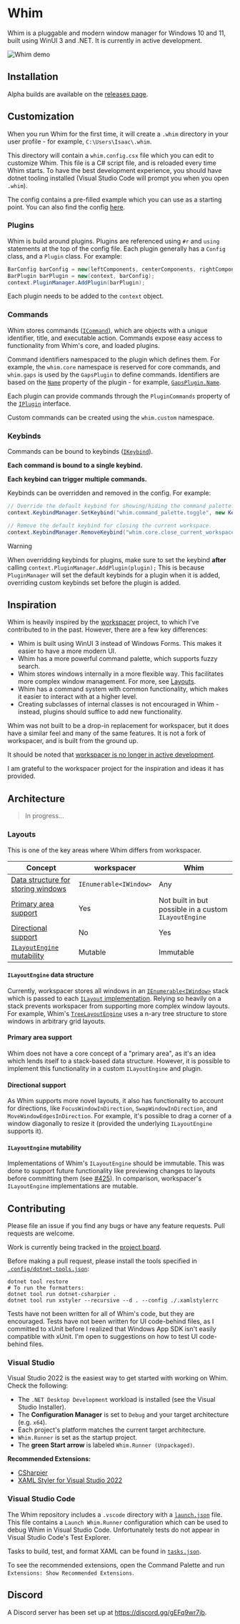 # Whim

Whim is a pluggable and modern window manager for Windows 10 and 11, built using WinUI 3 and .NET. It is currently in active development.

![Whim demo](docs/assets/readme-demo.gif)

## Installation

Alpha builds are available on the [releases page](https://github.com/dalyIsaac/Whim/releases).

## Customization

When you run Whim for the first time, it will create a `.whim` directory in your user profile - for example, `C:\Users\Isaac\.whim`.

This directory will contain a `whim.config.csx` file which you can edit to customize Whim. This file is a C# script file, and is reloaded every time Whim starts. To have the best development experience, you should have dotnet tooling installed (Visual Studio Code will prompt you when you open `.whim`).

The config contains a pre-filled example which you can use as a starting point. You can also find the config [here](https://github.com/dalyIsaac/Whim/blob/main/src/Whim/Template/whim.config.csx).

### Plugins

Whim is build around plugins. Plugins are referenced using `#r` and `using` statements at the top of the config file. Each plugin generally has a `Config` class, and a `Plugin` class. For example:

```csharp
BarConfig barConfig = new(leftComponents, centerComponents, rightComponents);
BarPlugin barPlugin = new(context, barConfig);
context.PluginManager.AddPlugin(barPlugin);
```

Each plugin needs to be added to the `context` object.

### Commands

Whim stores commands ([`ICommand`](https://github.com/dalyIsaac/Whim/blob/main/src/Whim/Commands/ICommand.cs)), which are objects with a unique identifier, title, and executable action. Commands expose easy access to functionality from Whim's core, and loaded plugins.

Command identifiers namespaced to the plugin which defines them. For example, the `whim.core` namespace is reserved for core commands, and `whim.gaps` is used by the `GapsPlugin` to define commands. Identifiers are based on the [`Name`](https://github.com/dalyIsaac/Whim/blob/main/src/Whim/Plugin/IPlugin.cs) property of the plugin - for example, [`GapsPlugin.Name`](https://github.com/dalyIsaac/Whim/blob/main/src/Whim.Gaps/GapsPlugin.cs).

Each plugin can provide commands through the `PluginCommands` property of the [`IPlugin`](https://github.com/dalyIsaac/Whim/blob/main/src/Whim/Plugin/IPlugin.cs) interface.

Custom commands can be created using the `whim.custom` namespace.

### Keybinds

Commands can be bound to keybinds ([`IKeybind`](https://github.com/dalyIsaac/Whim/blob/main/src/Whim/Keybinds/IKeybind.cs)).

**Each command is bound to a single keybind.**

**Each keybind can trigger multiple commands.**

Keybinds can be overridden and removed in the config. For example:

```csharp
// Override the default keybind for showing/hiding the command palette.
context.KeybindManager.SetKeybind("whim.command_palette.toggle", new Keybind(IKeybind.WinAlt, VIRTUAL_KEY.VK_P));

// Remove the default keybind for closing the current workspace.
context.KeybindManager.RemoveKeybind("whim.core.close_current_workspace);
```

> [!WARNING]
> When overridding keybinds for plugins, make sure to set the keybind **after** calling `context.PluginManager.AddPlugin(plugin);`
> This is because `PluginManager` will set the default keybinds for a plugin when it is added, overriding custom keybinds set before the plugin is added.

## Inspiration

Whim is heavily inspired by the [workspacer](https://github.com/workspacer/workspacer) project, to which I've contributed to in the past. However, there are a few key differences:

- Whim is built using WinUI 3 instead of Windows Forms. This makes it easier to have a more modern UI.
- Whim has a more powerful command palette, which supports fuzzy search.
- Whim stores windows internally in a more flexible way. This facilitates more complex window management. For more, see [Layouts](#layouts).
- Whim has a command system with common functionality, which makes it easier to interact with at a higher level.
- Creating subclasses of internal classes is not encouraged in Whim - instead, plugins should suffice to add new functionality.

Whim was not built to be a drop-in replacement for workspacer, but it does have a similar feel and many of the same features. It is not a fork of workspacer, and is built from the ground up.

It should be noted that [workspacer is no longer in active development](https://github.com/workspacer/workspacer/discussions/485).

I am grateful to the workspacer project for the inspiration and ideas it has provided.

## Architecture

> In progress...

### Layouts

This is one of the key areas where Whim differs from workspacer.

| Concept                                                             | workspacer             | Whim                                                  |
| ------------------------------------------------------------------- | ---------------------- | ----------------------------------------------------- |
| [Data structure for storing windows](#ilayoutengine-data-structure) | `IEnumerable<IWindow>` | Any                                                   |
| [Primary area support](#primary-area-support)                       | Yes                    | Not built in but possible in a custom `ILayoutEngine` |
| [Directional support](#directional-support)                         | No                     | Yes                                                   |
| [`ILayoutEngine` mutability](#ilayoutengine-mutability)             | Mutable                | Immutable                                             |

#### `ILayoutEngine` data structure

Currently, workspacer stores all windows in an [`IEnumerable<IWindow>`](https://github.com/workspacer/workspacer/blob/17750d1f84b8bb9015638ee7a733a2976ce08d25/src/workspacer.Shared/Workspace/Workspace.cs#L10) stack which is passed to each [`ILayout` implementation](https://github.com/workspacer/workspacer/blob/17750d1f84b8bb9015638ee7a733a2976ce08d25/src/workspacer.Shared/Layout/ILayoutEngine.cs#L23). Relying so heavily on a stack prevents workspacer from supporting more complex window layouts. For example, Whim's [`TreeLayoutEngine`](https://github.com/dalyIsaac/Whim/blob/main/src/Whim.TreeLayout/TreeLayoutEngine.cs) uses a n-ary tree structure to store windows in arbitrary grid layouts.

#### Primary area support

Whim does not have a core concept of a "primary area", as it's an idea which lends itself to a stack-based data structure. However, it is possible to implement this functionality in a custom `ILayoutEngine` and plugin.

#### Directional support

As Whim supports more novel layouts, it also has functionality to account for directions, like `FocusWindowInDirection`, `SwapWindowInDirection`, and `MoveWindowEdgesInDirection`. For example, it's possible to drag a corner of a window diagonally to resize it (provided the underlying `ILayoutEngine` supports it).

#### `ILayoutEngine` mutability

Implementations of Whim's `ILayoutEngine` should be immutable. This was done to support future functionality like previewing changes to layouts before committing them (see [#425](https://github.com/dalyIsaac/Whim/issues/425)). In comparison, workspacer's `ILayoutEngine` implementations are mutable.

## Contributing

Please file an issue if you find any bugs or have any feature requests. Pull requests are welcome.

Work is currently being tracked in the [project board](https://github.com/users/dalyIsaac/projects/2/views/7).

Before making a pull request, please install the tools specified in [`.config/dotnet-tools.json`](.config/dotnet-tools.json):

```shell
dotnet tool restore
# To run the formatters:
dotnet tool run dotnet-csharpier .
dotnet tool run xstyler --recursive --d . --config ./.xamlstylerrc
```

Tests have not been written for all of Whim's code, but they are encouraged. Tests have not been written for UI code-behind files, as I committed to xUnit before I realized that Windows App SDK isn't easily compatible with xUnit. I'm open to suggestions on how to test UI code-behind files.

### Visual Studio

Visual Studio 2022 is the easiest way to get started with working on Whim. Check the following:

- The `.NET Desktop Development` workload is installed (see the Visual Studio Installer).
- The **Configuration Manager** is set to `Debug` and your target architecture (e.g. `x64`).
- Each project's platform matches the current target architecture.
- `Whim.Runner` is set as the startup project.
- The **green Start arrow** is labeled `Whim.Runner (Unpackaged)`.

**Recommended Extensions:**

- [CSharpier](https://marketplace.visualstudio.com/items?itemName=csharpier.CSharpier)
- [XAML Styler for Visual Studio 2022](https://marketplace.visualstudio.com/items?itemName=TeamXavalon.XAMLStyler2022)

### Visual Studio Code

The Whim repository includes a `.vscode` directory with a [`launch.json`](.vscode/launch.json) file. This file contains a `Launch Whim.Runner` configuration which can be used to debug Whim in Visual Studio Code. Unfortunately tests do not appear in Visual Studio Code's Test Explorer.

Tasks to build, test, and format XAML can be found in [`tasks.json`](.vscode/tasks.json).

To see the recommended extensions, open the Command Palette and run `Extensions: Show Recommended Extensions`.

## Discord

A Discord server has been set up at <https://discord.gg/gEFq9wr7jb>.
